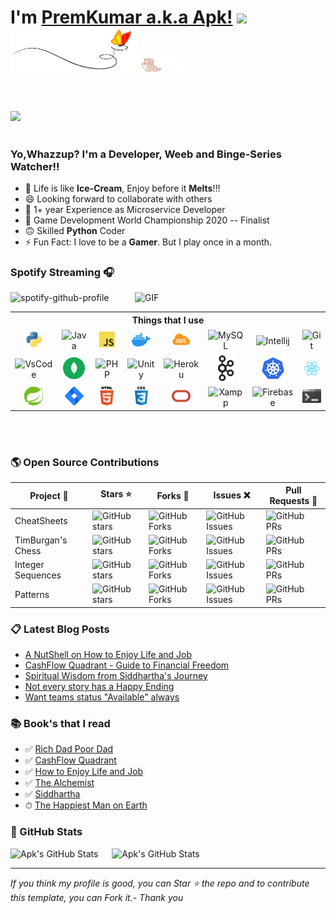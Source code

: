 # I'm [PremKumar a.k.a Apk!](https://github.com/PremApk) <img src="https://github.com/PremApk/PremApk/blob/main/imgs/Hi.gif" width="25px"><img src="butterfly.gif" width=40%><img src="dog.gif" width=15%>
<br><br>
![](https://github.com/PremApk/PremApk/blob/main/header_.png)
<br><br>
### Yo,Whazzup? I'm a Developer, Weeb and Binge-Series Watcher!!

- :icecream: Life is like **Ice-Cream**, Enjoy before it **Melts**!!!
- 😄 Looking forward to collaborate with others
- 🌱 1+ year Experience as Microservice Developer
- 🥇 Game Development World Championship 2020 -- Finalist
- :upside_down_face: Skilled **Python** Coder
- ⚡ Fun Fact: I love to be a **Gamer**. But I play once in a month.


### Spotify Streaming 🎧
![spotify-github-profile](https://spotify-github-profile.vercel.app/api/view?uid=31i6kun2dwsyhtfrs3dtexobf5vy&cover_image=true&theme=novatorem) &nbsp; &nbsp; &ensp; &ensp; <img  alt="GIF" height="125px" src="https://media.giphy.com/media/J5B1Y8QZnzXXbLQIBu/giphy.gif" />
<br>

<table border-collapse="collapse">
  <tr>
  <th colspan="10" align="middle"> Things that I use </th>
  </tr>
  <tr>
  <td align="center">
  <img alt="Python" width="35px" src="https://raw.githubusercontent.com/github/explore/80688e429a7d4ef2fca1e82350fe8e3517d3494d/topics/python/python.png" />  
  </td>
  <td align="center">
  <img alt="Java" width="25px" src="https://github.com/PremApk/PremApk/blob/main/imgs/jee.svg" />  
  </td>
  <td align="center">
  <img alt="JavaScript" width="25px" src="https://raw.githubusercontent.com/github/explore/80688e429a7d4ef2fca1e82350fe8e3517d3494d/topics/javascript/javascript.png" />
  <td align="center">
  <img alt="Docker" width="30px" src="https://raw.githubusercontent.com/PremApk/PremApk/main/imgs/docker.png" />  
  </td>
  <td align="center">
  <img alt="AWS" width="30px" src="https://raw.githubusercontent.com/PremApk/PremApk/main/imgs/awslogo2.png" />  
  </td>
  <td align="center">
  <img alt="MySQL" width="30px" src="https://raw.githubusercontent.com/PremApk/PremApk/12ce92f43f3d120ec9fc08b92924822074879e21/imgs/mysql-6.svg" />  
  </td>
  <td align="center">
  <img alt="Intellij" width="30px" src="https://raw.githubusercontent.com/PremApk/PremApk/2e2405a5978be57837779e79067d16102be6bb36/imgs/intellij-idea.svg" />  
  </td>
  <td align="center">
  <img alt="Git" width="30px" src="https://raw.githubusercontent.com/PremApk/PremApk/2e2405a5978be57837779e79067d16102be6bb36/imgs/git.svg" />  
  </td>
  </tr>
  <tr>
  <td align="center">
  <img alt="VsCode" width="30px" src="https://raw.githubusercontent.com/PremApk/PremApk/2e2405a5978be57837779e79067d16102be6bb36/imgs/vscode.svg" />  
  </td>
  <td align="center">
  <img alt="MongoDB" width="35px" src="https://raw.githubusercontent.com/PremApk/PremApk/2e2405a5978be57837779e79067d16102be6bb36/imgs/mongodb.svg" />  
  </td>
  <td align="center">
  <img alt="PHP" width="30px" src="https://raw.githubusercontent.com/PremApk/PremApk/2e2405a5978be57837779e79067d16102be6bb36/imgs/php-1.svg" />
  <td align="center">
  <img alt="Unity" width="30px" src="https://raw.githubusercontent.com/PremApk/PremApk/2e2405a5978be57837779e79067d16102be6bb36/imgs/unity-69.svg" />  
  </td>
  <td align="center">
  <img alt="Heroku" width="30px" src="https://raw.githubusercontent.com/PremApk/PremApk/630b87825153b8fb3566fcb228a04eb077e7567e/imgs/heroku-4.svg" />  
  </td>
  <td align="center">
  <img alt="kafka" width="25px" src="https://raw.githubusercontent.com/PremApk/PremApk/main/imgs/Apache_kafka.svg.png" />  
  </td>
  <td align="center">
  <img alt="kube" width="40px" src="https://raw.githubusercontent.com/PremApk/PremApk/main/imgs/kube.png" />  
  </td>
  <td align="center">
  <img alt="React" width="40px" src="https://raw.githubusercontent.com/github/explore/80688e429a7d4ef2fca1e82350fe8e3517d3494d/topics/react/react.png" />
  </td>
  </tr>
  <tr>
  <td align="center">
  <img alt="Spring" width="30px" src="https://raw.githubusercontent.com/PremApk/PremApk/378e65da841cadc1eb02cd500521b8d3242b3e62/imgs/spring-3.svg" />  
  </td>
  <td align="center">
  <img alt="Jira" width="30px" src="https://raw.githubusercontent.com/PremApk/PremApk/ad9f0c5612861bf9f5339cc6c73f6621454168b4/imgs/jira.svg" />  
  </td>
  <td align="center">
  <img alt="HTML" width="30px" src="https://raw.githubusercontent.com/github/explore/80688e429a7d4ef2fca1e82350fe8e3517d3494d/topics/html/html.png" />  
  </td>
  <td align="center">
  <img alt="CSS3" width="30px" src="https://raw.githubusercontent.com/github/explore/80688e429a7d4ef2fca1e82350fe8e3517d3494d/topics/css/css.png" /> 
  </td>
  <td align="center">
  <img alt="Oracle" width="30px" src="https://raw.githubusercontent.com/PremApk/PremApk/378e65da841cadc1eb02cd500521b8d3242b3e62/imgs/oracle.svg" />
  </td>
  <td align="center">
  <img alt="Xampp" width="30px" src="https://raw.githubusercontent.com/PremApk/PremApk/378e65da841cadc1eb02cd500521b8d3242b3e62/imgs/xampp.svg" />
  </td>
   <td align="center">
  <img alt="Firebase" width="20px" src="https://raw.githubusercontent.com/PremApk/PremApk/378e65da841cadc1eb02cd500521b8d3242b3e62/imgs/firebase-1.svg" />
  </td>
   <td align="center">
  <img alt="Windows" width="30px" src="https://raw.githubusercontent.com/PremApk/PremApk/main/imgs/Windows_Terminal_logo.svg.png" />
  </td>
  </tr>
</table>
<br>

<br>

### 🌎 Open Source Contributions


| Project  🚧 | Stars :star: | Forks 🍴 | Issues ❌ | Pull Requests 🌿 |
|---------|-------|-------|--------|---------------|
| CheatSheets | ![GitHub stars](https://img.shields.io/github/stars/detailyang/awesome-cheatsheet?style=for-the-badge) | ![GitHub Forks](https://img.shields.io/github/forks/detailyang/awesome-cheatsheet?style=for-the-badge) | ![GitHub Issues](https://img.shields.io/github/issues/detailyang/awesome-cheatsheet?style=for-the-badge) | ![GitHub PRs](https://img.shields.io/github/issues-pr/detailyang/awesome-cheatsheet?style=for-the-badge) |
| TimBurgan's Chess | ![GitHub stars](https://img.shields.io/github/stars/timburgan/timburgan?style=for-the-badge) | ![GitHub Forks](https://img.shields.io/github/forks/timburgan/timburgan?style=for-the-badge) | ![GitHub Issues](https://img.shields.io/github/issues/timburgan/timburgan?style=for-the-badge) | ![GitHub PRs](https://img.shields.io/github/issues-pr/timburgan/timburgan?style=for-the-badge) |
| Integer Sequences | ![GitHub stars](https://img.shields.io/github/stars/Twiggecode/Integer-Sequences?style=for-the-badge) | ![GitHub Forks](https://img.shields.io/github/forks/Twiggecode/Integer-Sequences?style=for-the-badge) | ![GitHub Issues](https://img.shields.io/github/issues/Twiggecode/Integer-Sequences?style=for-the-badge) | ![GitHub PRs](https://img.shields.io/github/issues-pr/Twiggecode/Integer-Sequences?style=for-the-badge) |
| Patterns | ![GitHub stars](https://img.shields.io/github/stars/stlyash/patterns?style=for-the-badge) | ![GitHub Forks](https://img.shields.io/github/forks/stlyash/patterns?style=for-the-badge) | ![GitHub Issues](https://img.shields.io/github/issues/stlyash/patterns?style=for-the-badge) | ![GitHub PRs](https://img.shields.io/github/issues-pr/stlyash/patterns?style=for-the-badge) |



### 📋 Latest Blog Posts

<!-- BLOG-POST-LIST:START -->
- [A NutShell on How to Enjoy Life and Job](https://its-apk.medium.com/a-nutshell-on-how-to-enjoy-your-life-and-job-4fcd9786980d)
- [CashFlow Quadrant - Guide to Financial Freedom](https://medium.com/@its-apk/cashflow-quadrant-guide-to-financial-freedom-4b528e9df599)
- [Spiritual Wisdom from Siddhartha's Journey](https://medium.com/@its-apk/spiritual-wisdom-from-siddharthas-journey-e277afe9f13e)
- [Not every story has a Happy Ending](https://medium.com/@its-apk/not-every-story-has-a-happy-ending-5bd0f575b5bd)
- [Want teams status "Available" always](https://medium.com/@its-apk/want-teams-status-available-always-5ad7d55cb1e5)
<!-- BLOG-POST-LIST:END -->

### 📚 Book's that I read

<!-- BOOK-LIST:START -->
 - ✅ [Rich Dad Poor Dad](https://www.amazon.in/dp/1612680194/ref=cm_sw_em_r_mt_dp_YFE84JXCQC0B3NBVVSSC )
 - ✅ [CashFlow Quadrant](https://www.amazon.in/dp/1612680062/ref=cm_sw_em_r_mt_dp_SJ8XC6VS4SN8XA8FER0M )
 - ✅ [How to Enjoy Life and Job](https://www.amazon.in/How-Enjoy-Your-Life-Job/dp/0671708260)
 - ✅ [The Alchemist](https://www.amazon.in/dp/8172234988/ref=cm_sw_em_r_mt_dp_ZTQ6A7G4JJYH2ATNFK2S )
 - ✅ [Siddhartha](https://www.amazon.in/Siddhartha-Hermann-Hesse/dp/817234368X )
 - ⏱ [The Happiest Man on Earth](https://www.amazon.in/Happiest-Man-Earth-Eddie-Jaku/dp/1760980080)
<!-- BLOG-LIST:END -->



### :love_you_gesture: GitHub Stats 
<p float="left">
<img height="200px" width="400px" alt="Apk's GitHub Stats" src="https://github-readme-stats.vercel.app/api?username=PremApk&show_icons=true&hide_border=false&theme=chartreuse-dark"/>&ensp; &ensp;
<img height="200px" width="400px" alt="Apk's GitHub Stats" src="https://github-readme-streak-stats.herokuapp.com/?user=PremApk&theme=chartreuse-dark&hide_border=false&currStreakNum=2DDD16&currStreakLabel=56DD5E&fire=FFEF21"/> &ensp;


---
   *If you think my profile is good, you can Star ⭐ the repo and to contribute this template, you can Fork it.- Thank you*

[linkedin]:https://www.linkedin.com/in/premkumar-arumugam/
[hackerrank]:https://www.hackerrank.com/premapk
[leetcode]:https://leetcode.com/its_apk/
[insta]:https://www.instagram.com/its_apk/
[timcap]:http://timcap.herokuapp.com/
[quora]:https://www.quora.com/profile/PremKumar-68
[i++]:https://play.google.com/store/apps/details?id=com.awesome.i&hl=en
[fb]:https://www.facebook.com/a.premapk/
[games]:https://games.app.goo.gl/gbWYXqqqutN5Jmg9A
